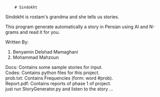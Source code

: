 		# Sindokht
Sindokht is rostam's grandma and she tells us stories.    

This program generate automatically a story in Persian using AI and N-grams and read it for you.

Written By:   
1. Benyamin Delshad Mamaghani
2. Mohammad Mahzoun  

Docs: Contains some sample stories for input.  
Codes: Contains python files for this project.   
prob.txt: Contains Frequencies (form: word #prob).  
Report.pdf: Contains reports of phase 1 of project.  
just run StoryGenerator.py and listen to the story ...   

